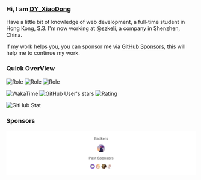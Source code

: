 ### Hi, I am [DY_XiaoDong](https://xiaodong.moe/)

Have a little bit of knowledge of web development, a full-time student in Hong Kong, S.3. I'm now working at [@szkeli](https://github.com/szkeli), a company in Shenzhen, China.

If my work helps you, you can sponsor me via [GitHub Sponsors](https://github.com/sponsors/xiaodong2008)<!-- or [AfDian](https://afdian.net/a/xiaodong2008) -->, this will help me to continue my work.

### Quick OverView

![Role](https://img.shields.io/badge/Role-Front--End%20Developer-green?style=flat-square&cacheSeconds=60)
![Role](https://img.shields.io/badge/Role-Back--End%20Developer-violet?style=flat-square&cacheSeconds=60)
![Role](https://img.shields.io/badge/Role-Full--Time%20Student-blue?style=flat-square&cacheSeconds=60)

![WakaTime](https://img.shields.io/badge/dynamic/json?url=https%3A%2F%2Fwakatime.com%2Fshare%2F%4071e4a596-f0b4-4537-adba-df261d3a071e%2F45f0e165-3559-4127-ba09-77915aa906aa.json&query=%24.data.grand_total.human_readable_total_including_other_language&logo=wakatime&style=flat-square&cacheSeconds=60&label=WakaTime)
![GitHub User's stars](https://img.shields.io/github/stars/xiaodong2008?affiliations=OWNER%2CORGANIZATION_MEMBER&style=flat-square&logo=github&label=Stars&color=yellow&cacheSeconds=60)
![Rating](https://img.shields.io/badge/GitRoll%20Rating-S-yellow?style=flat-square&logo=githubcopilot)

![GitHub Stat](https://stats.xiaodong.moe/api?username=xiaodong2008&show=prs_merged_percentage&show_icons=true&theme=transparent&hide=contribs,stars&hide_border=true&include_all_commits=true&custom_title=GitHub%20Stats&cache_seconds=43200)

### Sponsors

<p align="center">
    <img src="https://raw.githubusercontent.com/xiaodong2008/sponsors/main/sponsors.wide.svg" />
</p>